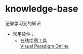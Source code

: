 # knowledge-base
记录学习到的知识


* 常用软件：  
  + 在线绘图工具  
  [Visual Paradigm Online](https://online.visual-paradigm.com)
